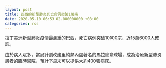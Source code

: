 ```yaml
---
layout: post
title: 巴西的新型肺炎死亡病例突破1萬宗
date: 2020-05-10 06:53:02.000000000 +08:00
categories: rss
---
```


拉丁美洲新型肺炎疫情最嚴重的巴西，死亡病例突破10000宗，近15萬6000人確診。

由於病人眾多，當局計劃改建里約熱內盧著名的馬拉簡拿球場，成為治療新型肺炎患者的臨時醫院，預計下周末可以提供大約400張病床。
